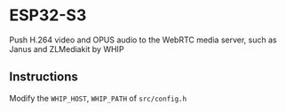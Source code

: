 # ESP32-S3
Push H.264 video and OPUS audio to the WebRTC media server, such as Janus and ZLMediakit by WHIP

## Instructions
Modify the ```WHIP_HOST```, ```WHIP_PATH``` of ```src/config.h```

